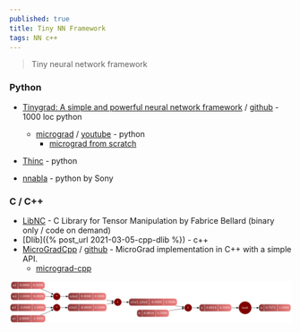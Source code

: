 ```yaml
---
published: true
title: Tiny NN Framework
tags: NN c++
---
```

> Tiny neural network framework

### Python
- [	Tinygrad: A simple and powerful neural network framework](https://news.ycombinator.com/item?id=33462337) / [github](https://github.com/geohot/tinygrad) - 1000 loc python
	- [micrograd](https://github.com/karpathy/micrograd) / [youtube](https://www.youtube.com/watch?v=VMj-3S1tku0) - python
    	- [micrograd from scratch](https://github.com/Anri-Lombard/micrograd)
    
- [Thinc](https://github.com/explosion/thinc) - python
- [ nnabla](https://github.com/sony/nnabla) - python by Sony


### C / C++
- [LibNC](https://bellard.org/libnc/) - C Library for Tensor Manipulation by Fabrice Bellard (binary only / code on demand)
- [Dlib]({% post_url 2021-03-05-cpp-dlib %}) - c++
- [MicroGradCpp](https://bedirtapkan.com/projects/microgradcpp/) / [github](https://github.com/BedirT/microcpp) - MicroGrad implementation in C++ with a simple API.
	- [micrograd-cpp](https://github.com/kpetrakis/micrograd-cpp)
    


![caption](https://github.com/BedirT/Microcpp/raw/master/micrograd/graph_single_neuron.png)
